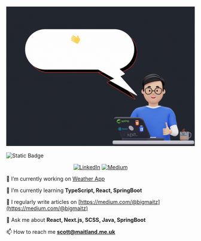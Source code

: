![background](header.gif)

![Static Badge](https://img.shields.io/badge/Github-%20-%20?style=plastic&logo=github&logoColor=white&label=S-Maitland&labelColor=black&color=black&link=https%3A%2F%2Fgithub.com%2FS-Maitland)

<p align="center">
    <a href="https://www.linkedin.com/in/s-maitland" target="_blank"><img alt="LinkedIn" src="https://img.shields.io/badge/LinkedIn-0077B5?style=plastic&logo=linkedin&logoColor=white"></a>
    <a href="" target="_blank"><img alt="Medium" src="https://img.shields.io/badge/Medium-12100E?style=plastic&logo=medium&logoColor=white"></a>

</p>

🔭 I’m currently working on [Weather App](https://github.com/S-Maitland/weather-app)

🌱 I’m currently learning **TypeScript, React, SpringBoot**

📝 I regularly write articles on [https://medium.com/@bigmaitz](https://medium.com/@bigmaitz)

💬 Ask me about **React, Next.js, SCSS, Java, SpringBoot**

📫 How to reach me **scott@maitland.me.uk**
